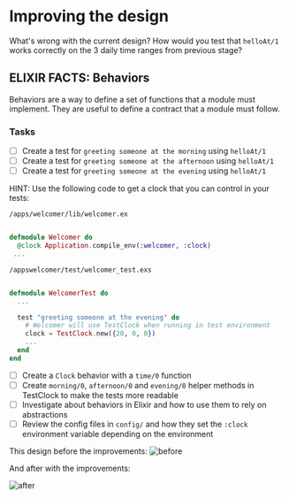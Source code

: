 # Improving the design

What's wrong with the current design? How would you test that `helloAt/1` works correctly on the 3 daily time ranges from previous stage?

## ELIXIR FACTS: Behaviors

Behaviors are a way to define a set of functions that a module must implement. They are useful to define a contract that a module must follow.

### Tasks

- [ ] Create a test for `greeting someone at the morning` using `helloAt/1`
- [ ] Create a test for `greeting someone at the afternoon` using `helloAt/1`
- [ ] Create a test for `greeting someone at the evening` using `helloAt/1`

HINT: Use the following code to get a clock that you can control in your tests:

`/apps/welcomer/lib/welcomer.ex`

```elixir

defmodule Welcomer do
  @clock Application.compile_env(:welcomer, :clock)
 ...
```

`/appswelcomer/test/welcomer_test.exs`

```elixir

defmodule WelcomerTest do
  ...

  test "greeting someone at the evening" do
    # Welcomer will use TestClock when running in test environment
    clock = TestClock.new({20, 0, 0})
    ...
  end
end
```

- [ ] Create a `Clock` behavior with a `time/0` function
- [ ] Create `morning/0`, `afternoon/0` and `evening/0` helper methods in TestClock to make the tests more readable
- [ ] Investigate about behaviors in Elixir and how to use them to rely on abstractions
- [ ] Review the config files in `config/` and how they set the `:clock` environment variable depending on the environment

This design before the improvements:
![before ](/docs/diagrams/out/stage_1_2_before.png#center)

And after with the improvements:

![after ](/docs/diagrams/out/stage_1_2_after.png#center)
